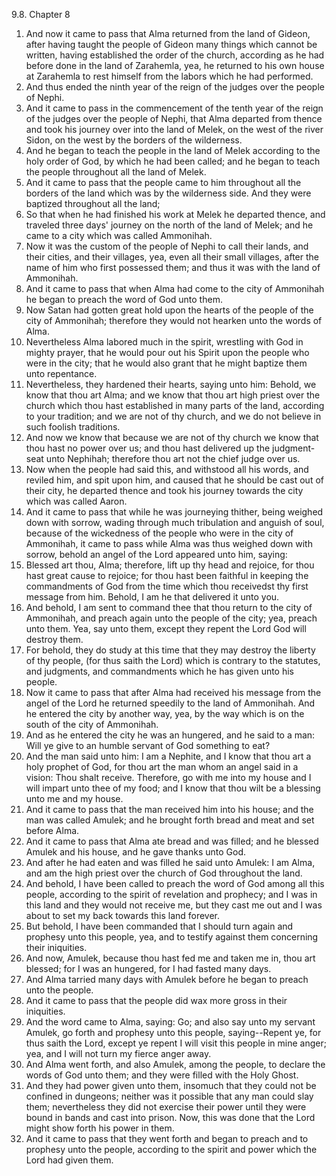 9.8. Chapter 8
1. And now it came to pass that Alma returned from the land of Gideon, after having taught the people of Gideon many things which cannot be written, having established the order of the church, according as he had before done in the land of Zarahemla, yea, he returned to his own house at Zarahemla to rest himself from the labors which he had performed.
2. And thus ended the ninth year of the reign of the judges over the people of Nephi.
3. And it came to pass in the commencement of the tenth year of the reign of the judges over the people of Nephi, that Alma departed from thence and took his journey over into the land of Melek, on the west of the river Sidon, on the west by the borders of the wilderness.
4. And he began to teach the people in the land of Melek according to the holy order of God, by which he had been called; and he began to teach the people throughout all the land of Melek.
5. And it came to pass that the people came to him throughout all the borders of the land which was by the wilderness side. And they were baptized throughout all the land;
6. So that when he had finished his work at Melek he departed thence, and traveled three days' journey on the north of the land of Melek; and he came to a city which was called Ammonihah.
7. Now it was the custom of the people of Nephi to call their lands, and their cities, and their villages, yea, even all their small villages, after the name of him who first possessed them; and thus it was with the land of Ammonihah.
8. And it came to pass that when Alma had come to the city of Ammonihah he began to preach the word of God unto them.
9. Now Satan had gotten great hold upon the hearts of the people of the city of Ammonihah; therefore they would not hearken unto the words of Alma.
10. Nevertheless Alma labored much in the spirit, wrestling with God in mighty prayer, that he would pour out his Spirit upon the people who were in the city; that he would also grant that he might baptize them unto repentance.
11. Nevertheless, they hardened their hearts, saying unto him: Behold, we know that thou art Alma; and we know that thou art high priest over the church which thou hast established in many parts of the land, according to your tradition; and we are not of thy church, and we do not believe in such foolish traditions.
12. And now we know that because we are not of thy church we know that thou hast no power over us; and thou hast delivered up the judgment-seat unto Nephihah; therefore thou art not the chief judge over us.
13. Now when the people had said this, and withstood all his words, and reviled him, and spit upon him, and caused that he should be cast out of their city, he departed thence and took his journey towards the city which was called Aaron.
14. And it came to pass that while he was journeying thither, being weighed down with sorrow, wading through much tribulation and anguish of soul, because of the wickedness of the people who were in the city of Ammonihah, it came to pass while Alma was thus weighed down with sorrow, behold an angel of the Lord appeared unto him, saying:
15. Blessed art thou, Alma; therefore, lift up thy head and rejoice, for thou hast great cause to rejoice; for thou hast been faithful in keeping the commandments of God from the time which thou receivedst thy first message from him. Behold, I am he that delivered it unto you.
16. And behold, I am sent to command thee that thou return to the city of Ammonihah, and preach again unto the people of the city; yea, preach unto them. Yea, say unto them, except they repent the Lord God will destroy them.
17. For behold, they do study at this time that they may destroy the liberty of thy people, (for thus saith the Lord) which is contrary to the statutes, and judgments, and commandments which he has given unto his people.
18. Now it came to pass that after Alma had received his message from the angel of the Lord he returned speedily to the land of Ammonihah. And he entered the city by another way, yea, by the way which is on the south of the city of Ammonihah.
19. And as he entered the city he was an hungered, and he said to a man: Will ye give to an humble servant of God something to eat?
20. And the man said unto him: I am a Nephite, and I know that thou art a holy prophet of God, for thou art the man whom an angel said in a vision: Thou shalt receive. Therefore, go with me into my house and I will impart unto thee of my food; and I know that thou wilt be a blessing unto me and my house.
21. And it came to pass that the man received him into his house; and the man was called Amulek; and he brought forth bread and meat and set before Alma.
22. And it came to pass that Alma ate bread and was filled; and he blessed Amulek and his house, and he gave thanks unto God.
23. And after he had eaten and was filled he said unto Amulek: I am Alma, and am the high priest over the church of God throughout the land.
24. And behold, I have been called to preach the word of God among all this people, according to the spirit of revelation and prophecy; and I was in this land and they would not receive me, but they cast me out and I was about to set my back towards this land forever.
25. But behold, I have been commanded that I should turn again and prophesy unto this people, yea, and to testify against them concerning their iniquities.
26. And now, Amulek, because thou hast fed me and taken me in, thou art blessed; for I was an hungered, for I had fasted many days.
27. And Alma tarried many days with Amulek before he began to preach unto the people.
28. And it came to pass that the people did wax more gross in their iniquities.
29. And the word came to Alma, saying: Go; and also say unto my servant Amulek, go forth and prophesy unto this people, saying--Repent ye, for thus saith the Lord, except ye repent I will visit this people in mine anger; yea, and I will not turn my fierce anger away.
30. And Alma went forth, and also Amulek, among the people, to declare the words of God unto them; and they were filled with the Holy Ghost.
31. And they had power given unto them, insomuch that they could not be confined in dungeons; neither was it possible that any man could slay them; nevertheless they did not exercise their power until they were bound in bands and cast into prison. Now, this was done that the Lord might show forth his power in them.
32. And it came to pass that they went forth and began to preach and to prophesy unto the people, according to the spirit and power which the Lord had given them.


